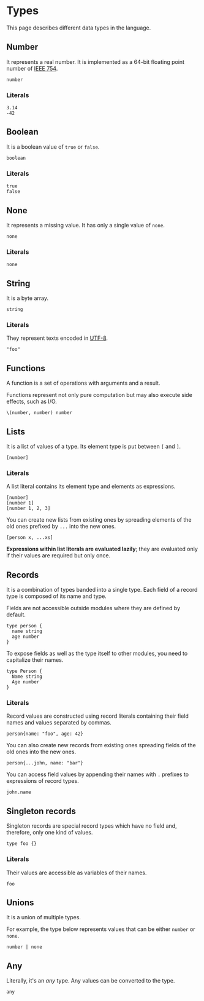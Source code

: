# Types

This page describes different data types in the language.

## Number

It represents a real number. It is implemented as a 64-bit floating point number of [IEEE 754](https://en.wikipedia.org/wiki/Double-precision_floating-point_format).

```pen
number
```

### Literals

```pen
3.14
-42
```

## Boolean

It is a boolean value of `true` or `false`.

```pen
boolean
```

### Literals

```pen
true
false
```

## None

It represents a missing value. It has only a single value of `none`.

```pen
none
```

### Literals

```pen
none
```

## String

It is a byte array.

```pen
string
```

### Literals

They represent texts encoded in [UTF-8](https://en.wikipedia.org/wiki/UTF-8).

```pen
"foo"
```

## Functions

A function is a set of operations with arguments and a result.

Functions represent not only pure computation but may also execute side effects, such as I/O.

```pen
\(number, number) number
```

## Lists

It is a list of values of a type. Its element type is put between `[` and `]`.

```pen
[number]
```

### Literals

A list literal contains its element type and elements as expressions.

```pen
[number]
[number 1]
[number 1, 2, 3]
```

You can create new lists from existing ones by spreading elements of the old ones prefixed by `...` into the new ones.

```pen
[person x, ...xs]
```

**Expressions within list literals are evaluated lazily**; they are evaluated only if their values are required but only once.

## Records

It is a combination of types banded into a single type. Each field of a record type is composed of its name and type.

Fields are not accessible outside modules where they are defined by default.

```pen
type person {
  name string
  age number
}
```

To expose fields as well as the type itself to other modules, you need to capitalize their names.

```pen
type Person {
  Name string
  Age number
}
```

### Literals

Record values are constructed using record literals containing their field names and values separated by commas.

```pen
person{name: "foo", age: 42}
```

You can also create new records from existing ones spreading fields of the old ones into the new ones.

```pen
person{...john, name: "bar"}
```

You can access field values by appending their names with `.` prefixes to expressions of record types.

```pen
john.name
```

## Singleton records

Singleton records are special record types which have no field and, therefore, only one kind of values.

```pen
type foo {}
```

### Literals

Their values are accessible as variables of their names.

```pen
foo
```

## Unions

It is a union of multiple types.

For example, the type below represents values that can be either `number` or `none`.

```pen
number | none
```

## Any

Literally, it's an _any_ type. Any values can be converted to the type.

```pen
any
```
